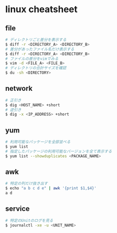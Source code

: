 # linux cheatsheet

## file
```bash
# ディレクトリごと差分を表示する
$ diff -r <DIRECTORY_A> <DIRECTORY_B>
# 差分があったファイル名だけ表示する
$ diff -r <DIRECTORY_A> <DIRECTORY_B>
# ファイルの差分をvimでみる
$ vim -d <FILE_A> <FILE_B>
# ディレクトリの合計サイズを確認
$ du -sh <DIRECTORY>
```

## network
```bash
# 正引き
$ dig <HOST_NAME> +short
# 逆引き
$ dig -x <IP_ADDRESS> +short
```

## yum
```bash
# 利用可能なパッケージを全部並べる
$ yum list
# 指定したパッケージの利用可能なバージョンを全て表示する
$ yum list --showduplicates <PACKAGE_NAME>
```

## awk
```bash
# 特定の列だけ抜き出す
$ echo "a b c d e" | awk '{print $1,$4}'
a d
```

## service
```bash
# 特定のUnitのログを見る
$ journalctl -xe -u <UNIT_NAME>
```
